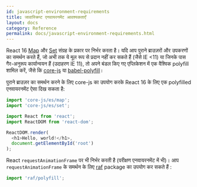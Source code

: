 ```yaml
---
id: javascript-environment-requirements
title: जावास्क्रिप्ट एनवायरनमेंट आवश्यकताएँ
layout: docs
category: Reference
permalink: docs/javascript-environment-requirements.html
---
```


React 16 [Map](https://developer.mozilla.org/en-US/docs/Web/JavaScript/Reference/Global_Objects/Map) और [Set](https://developer.mozilla.org/en-US/docs/Web/JavaScript/Reference/Global_Objects/Set) संग्रह के प्रकार पर निर्भर करता है। यदि आप पुराने ब्राउज़रों और उपकरणों का समर्थन करते हैं, जो अभी तक ये मूल रूप से प्रदान नहीं कर सकते हैं (जैसे IE <11) या जिनके पास गैर-अनुरूप कार्यान्वयन हैं (उदाहरण IE 11), तो अपने बंडल किए गए एप्लिकेशन में एक वैश्विक polyfill शामिल करें, जैसे कि [core-js](https://github.com/zloirock/core-js) या [babel-polyfill](https://babeljs.io/docs/usage/polyfill/)।

पुराने ब्राउज़र का समर्थन करने के लिए core-js का उपयोग करके React 16 के लिए एक polyfilled एनवायरनमेंट ऐसा दिख सकता है:

```js
import 'core-js/es/map';
import 'core-js/es/set';

import React from 'react';
import ReactDOM from 'react-dom';

ReactDOM.render(
  <h1>Hello, world!</h1>,
  document.getElementById('root')
);
```

React `requestAnimationFrame` पर भी निर्भर करती है (परीक्षण एनवायरनमेंट में भी)।
आप `requestAnimationFrame` के समर्थन के लिए [raf](https://www.npmjs.com/package/raf) package का उपयोग कर सकते हैं :

```js
import 'raf/polyfill';
```
